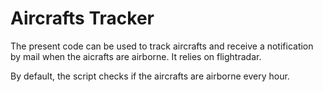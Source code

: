 # Aircrafts Tracker

The present code can be used to track aircrafts and receive a notification by mail when the aicrafts are airborne. It relies on flightradar.

By default, the script checks if the aircrafts are airborne every hour. 
